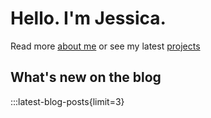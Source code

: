 # Hello. I'm Jessica.



Read more [about me](/about) or see my latest [projects](/projects)

## What's new on the blog

:::latest-blog-posts{limit=3}